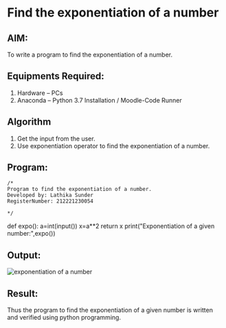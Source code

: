 # Find the exponentiation of a number

## AIM:
To write a program to find the exponentiation of a number.

## Equipments Required:
1. Hardware – PCs
2. Anaconda – Python 3.7 Installation / Moodle-Code Runner

## Algorithm
1. Get the input from the user.
2. Use exponentiation operator to find the exponentiation of a number.

## Program:
```
/*
Program to find the exponentiation of a number.
Developed by: Lathika Sunder
RegisterNumber: 212221230054

*/
```
def expo():
    a=int(input())
    x=a**2
    return x
print("Exponentiation of a given number:",expo())

## Output:
![exponentiation of a number](expontiationoutput.png)


## Result:
Thus the program to find the exponentiation of a given number is written and verified using python programming.